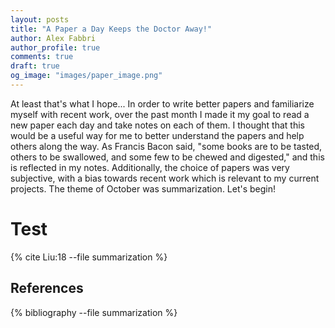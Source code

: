 ```yaml
---
layout: posts
title: "A Paper a Day Keeps the Doctor Away!"
author: Alex Fabbri
author_profile: true
comments: true
draft: true
og_image: "images/paper_image.png"
---
```


At least that's what I hope... In order to write better papers and familiarize myself with recent work, over the past month I made it my goal to read a new paper each day and take notes on each of them. I thought that this would be a useful way for me to better understand the papers and help others along the way. As Francis Bacon said, "some books are to be tasted, others to be swallowed, and some few to be chewed and digested," and this is reflected in my notes. Additionally, the choice of papers was very subjective, with a bias towards recent work which is relevant to my current projects. The theme of October was summarization. Let's begin! 


# Test

{% cite Liu:18 --file summarization %}

References
----------

{% bibliography --file summarization %}
